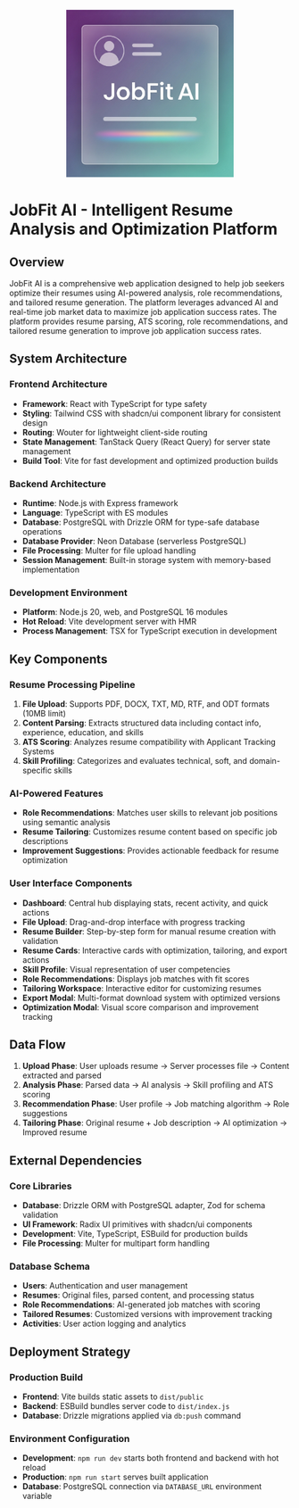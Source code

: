 

<!--
JobFit AI is a comprehensive web application designed to help job seekers optimize their resumes using AI-powered analysis, role recommendations, and tailored resume generation. The platform leverages advanced AI and real-time job market data to maximize job application success rates.
-->
<p align="center">
  <img src="attached_assets/Logo.png" alt="JobFit AI" width="300"/>
</p>

# JobFit AI - Intelligent Resume Analysis and Optimization Platform

## Overview
JobFit AI is a comprehensive web application designed to help job seekers optimize their resumes using AI-powered analysis, role recommendations, and tailored resume generation. The platform leverages advanced AI and real-time job market data to maximize job application success rates. The platform provides resume parsing, ATS scoring, role recommendations, and tailored resume generation to improve job application success rates.

## System Architecture

### Frontend Architecture
- **Framework**: React with TypeScript for type safety
- **Styling**: Tailwind CSS with shadcn/ui component library for consistent design
- **Routing**: Wouter for lightweight client-side routing
- **State Management**: TanStack Query (React Query) for server state management
- **Build Tool**: Vite for fast development and optimized production builds

### Backend Architecture
- **Runtime**: Node.js with Express framework
- **Language**: TypeScript with ES modules
- **Database**: PostgreSQL with Drizzle ORM for type-safe database operations
- **Database Provider**: Neon Database (serverless PostgreSQL)
- **File Processing**: Multer for file upload handling
- **Session Management**: Built-in storage system with memory-based implementation

### Development Environment
- **Platform**: Node.js 20, web, and PostgreSQL 16 modules
- **Hot Reload**: Vite development server with HMR
- **Process Management**: TSX for TypeScript execution in development

## Key Components

### Resume Processing Pipeline
1. **File Upload**: Supports PDF, DOCX, TXT, MD, RTF, and ODT formats (10MB limit)
2. **Content Parsing**: Extracts structured data including contact info, experience, education, and skills
3. **ATS Scoring**: Analyzes resume compatibility with Applicant Tracking Systems
4. **Skill Profiling**: Categorizes and evaluates technical, soft, and domain-specific skills

### AI-Powered Features
- **Role Recommendations**: Matches user skills to relevant job positions using semantic analysis
- **Resume Tailoring**: Customizes resume content based on specific job descriptions
- **Improvement Suggestions**: Provides actionable feedback for resume optimization

### User Interface Components
- **Dashboard**: Central hub displaying stats, recent activity, and quick actions
- **File Upload**: Drag-and-drop interface with progress tracking
- **Resume Builder**: Step-by-step form for manual resume creation with validation
- **Resume Cards**: Interactive cards with optimization, tailoring, and export actions
- **Skill Profile**: Visual representation of user competencies
- **Role Recommendations**: Displays job matches with fit scores
- **Tailoring Workspace**: Interactive editor for customizing resumes
- **Export Modal**: Multi-format download system with optimized versions
- **Optimization Modal**: Visual score comparison and improvement tracking

## Data Flow

1. **Upload Phase**: User uploads resume → Server processes file → Content extracted and parsed
2. **Analysis Phase**: Parsed data → AI analysis → Skill profiling and ATS scoring
3. **Recommendation Phase**: User profile → Job matching algorithm → Role suggestions
4. **Tailoring Phase**: Original resume + Job description → AI optimization → Improved resume

## External Dependencies

### Core Libraries
- **Database**: Drizzle ORM with PostgreSQL adapter, Zod for schema validation
- **UI Framework**: Radix UI primitives with shadcn/ui components
- **Development**: Vite, TypeScript, ESBuild for production builds
- **File Processing**: Multer for multipart form handling

### Database Schema
- **Users**: Authentication and user management
- **Resumes**: Original files, parsed content, and processing status
- **Role Recommendations**: AI-generated job matches with scoring
- **Tailored Resumes**: Customized versions with improvement tracking
- **Activities**: User action logging and analytics

## Deployment Strategy

### Production Build
- **Frontend**: Vite builds static assets to `dist/public`
- **Backend**: ESBuild bundles server code to `dist/index.js`
- **Database**: Drizzle migrations applied via `db:push` command

### Environment Configuration
- **Development**: `npm run dev` starts both frontend and backend with hot reload
- **Production**: `npm run start` serves built application
- **Database**: PostgreSQL connection via `DATABASE_URL` environment variable


